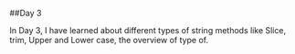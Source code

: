 ##Day 3

In Day 3, I have learned about different types of string methods like Slice, trim, Upper and Lower case, the overview of type of.

